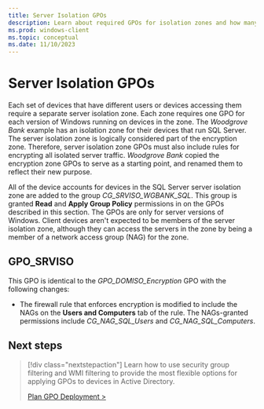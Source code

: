 ```yaml
---
title: Server Isolation GPOs 
description: Learn about required GPOs for isolation zones and how many server isolation zones you need in Windows Defender Firewall with Advanced Security.
ms.prod: windows-client
ms.topic: conceptual
ms.date: 11/10/2023
---
```


# Server Isolation GPOs

Each set of devices that have different users or devices accessing them require a separate server isolation zone. Each zone requires one GPO for each version of Windows running on devices in the zone. The *Woodgrove Bank* example has an isolation zone for their devices that run SQL Server. The server isolation zone is logically considered part of the encryption zone. Therefore, server isolation zone GPOs must also include rules for encrypting all isolated server traffic. *Woodgrove Bank* copied the encryption zone GPOs to serve as a starting point, and renamed them to reflect their new purpose.

All of the device accounts for devices in the SQL Server server isolation zone are added to the group *CG_SRVISO_WGBANK_SQL*. This group is granted **Read** and **Apply Group Policy** permissions in on the GPOs described in this section. The GPOs are only for server versions of Windows. Client devices aren't expected to be members of the server isolation zone, although they can access the servers in the zone by being a member of a network access group (NAG) for the zone.

## GPO_SRVISO

This GPO is identical to the *GPO_DOMISO_Encryption* GPO with the following changes:

- The firewall rule that enforces encryption is modified to include the NAGs on the **Users and Computers** tab of the rule. The NAGs-granted permissions include *CG_NAG_SQL_Users* and *CG_NAG_SQL_Computers*.

## Next steps

> [!div class="nextstepaction"]
> Learn how to use security group filtering and WMI filtering to provide the most flexible options for applying GPOs to devices in Active Directory.
>
>
> [Plan GPO Deployment >](planning-gpo-deployment.md)
